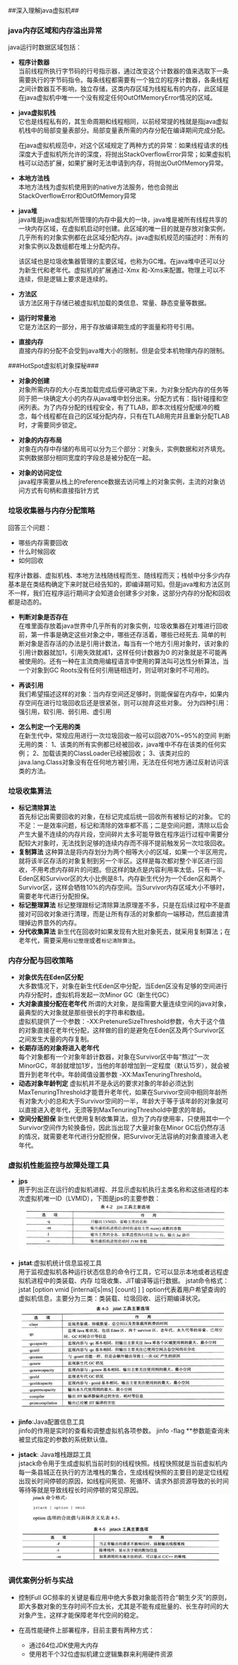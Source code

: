 ##深入理解java虚拟机##
### java内存区域和内存溢出异常 ###
java运行时数据区域包括：

- **程序计数器**  
当前线程所执行字节码的行号指示器，通过改变这个计数器的值来选取下一条需要执行的字节码指令。每条线程都需要有一个独立的程序计数器，各条线程之间计数器互不影响，独立存储，这类内存区域为线程私有的内存，此区域是在java虚拟机中唯一一个没有规定任何OutOfMemoryError情况的区域。  
	
- **java虚拟机栈**  
它也是线程私有的，其生命周期和线程相同，以前经常提的栈就是指java虚拟机栈中的局部变量表部分。局部变量表所需的内存分配在编译期间完成分配。  

	在java虚拟机规范中，对这个区域规定了两种方式的异常：如果线程请求的栈深度大于虚拟机所允许的深度，将抛出StackOverflowError异常；如果虚拟机栈可以动态扩展，如果扩展时无法申请到内存，将抛出OutOfMemory异常。
	
- **本地方法栈**  
本地方法栈为虚拟机使用到的native方法服务，他也会抛出StackOverflowError和OutOfMemory异常  
	
- **java堆**  
java堆是java虚拟机所管理的内存中最大的一块，java堆是被所有线程共享的一块内存区域，在虚拟机启动时创建。此区域的唯一目的就是存放对象实例，几乎所有的对象实例都在此区域分配内存。java虚拟机规范的描述时：所有的对象实例以及数组都在堆上分配内存。  

	该区域也是垃圾收集器管理的主要区域，也称为GC堆。在java堆中还可以分为新生代和老年代。虚拟机的扩展通过-Xmx 和-Xms来配置。物理上可以不连续，但是逻辑上要求是连续的。  
	
- **方法区**  
该方法区用于存储已被虚拟机加载的类信息、常量、静态变量等数据。  
	
- **运行时常量池**  
它是方法区的一部分，用于存放编译期生成的字面量和符号引用。  
	
- **直接内存**  
直接内存的分配不会受到java堆大小的限制，但是会受本机物理内存的限制。

###HotSpot虚拟机对象探秘###

- **对象的创建**  
对象所需内存的大小在类加载完成后便可确定下来，为对象分配内存的任务等同于把一块确定大小的内存从java堆中划分出来。分配方式有：指针碰撞和空闲列表。为了内存分配的线程安全，有了TLAB，即本次线程分配缓冲的概念，每个线程都在自己的区域分配内存，只有在TLAB用完并且重新分配TLAB时，才需要同步锁定。  

- **对象的内存布局**  
对象在内存中存储的布局可以分为三个部分：对象头，实例数据和对齐填充。  
实例数据部分相同宽度的字段总是被分配在一起。

- **对象的访问定位**  
java程序需要从栈上的reference数据去访问堆上的对象实例，主流的对象访问方式有句柄和直接指针方式

### 垃圾收集器与内存分配策略
回答三个问题：
- 哪些内存需要回收
- 什么时候回收
- 如何回收

程序计数器、虚拟机栈、本地方法栈随线程而生、随线程而灭；栈帧中分多少内存基本是在类结构确定下来时就已经告知的，即编译期可知。但是java堆和方法区则不一样，我们在程序运行期间才会知道会创建多少对象，这部分内存的分配和回收都是动态的。

- **判断对象是否存在**  
在堆里面存放着java世界中几乎所有的对象实例，垃圾收集器在对堆进行回收前，第一件事是确定这些对象之中，哪些还存活着，哪些已经死去.
简单的判断对象是否存活的办法是引用计数法，每当有一个地方引用对象时，该对象的引用计数器就加1，引用失效就减1，这样任何计数器为0 的对象就是不可能再被使用的。还有一种在主流商用编程语言中使用的算法叫可达性分析算法，当一个对象到GC Roots没有任何引用链相连时，则证明对象时不可用的。

- **再谈引用**  
我们希望描述这样的对象：当内存空间还足够时，则能保留在内存中，如果内存空间在进行垃圾回收后还是很紧张，则可以抛弃这些对象。
分为四种引用：强引用，软引用、弱引用、虚引用

- **怎么判定一个无用的类**  
在新生代中，常规应用进行一次垃圾回收一般可以回收70%~95%的空间
判断无用的类：
1、该类的所有实例都已经被回收，java堆中不存在该类的任何实例；
2、加载该类的ClassLoader已经被回收；
3、该类对应的java.lang.Class对象没有在任何地方被引用，无法在任何地方通过反射访问该类的方法。

### 垃圾收集算法
- **标记清除算法**  
首先标记出需要回收的对象，在标记完成后统一回收所有被标记的对象。
它的不足：一是效率问题，标记和清除的效率都不高；二是空间问题，清除以后会产生大量不连续的内存片段，空间碎片太多可能导致在程序运行过程中需要分配较大对象时，无法找到足够的连续内存而不得不提前触发另一次垃圾回收。
- **复制算法**
这种算法是将内存划分为两个相等大小的区域，如果一个半区用完，就将该半区存活的对象复制到另一个半区。这样是每次都对整个半区进行回收，不用考虑内存碎片的问题。但这样的缺点是内容利用率太低，只有一半。
Eden区和Survivor区的大小比例是8:1，内存新生代分为一个Eden区和两个Survivor区，这样会牺牲10%的内存空间。当Survivor内存区域大小不够时，需要老年代进行分配担保。
- **标记整理算法**
标记整理跟标记清除算法原理差不多，只是在后续过程中不是直接对可回收对象进行清理，而是让所有存活的对象都向一端移动，然后直接清理掉边界意外的内存。
- **分代收集算法**
新生代在回收时如果发现有大批对象死去，就采用复制算法；在老年代，需要采用`标记整理`或者`标记清除算法`。

### 内存分配与回收策略
- **对象优先在Eden区分配**  
大多数情况下，对象在新生代Eden区中分配，当Eden区没有足够的空间进行内存分配时，虚拟机将发起一次Minor GC（新生代GC）
- **大对象直接分配在老年代**
所谓的大对象，是指需要大量连续空间的java对象，最典型的大对象就是那些很长的字符串和数组。  
虚拟机提供了一个参数：-XX:PretenureSizeThreshold参数，令大于这个值的对象直接在老年代分配，这样做的目的是避免在Eden区及两个Survivor区之间发生大量的内存复制。
- **长期存活的对象将进入老年代**  
每个对象都有一个对象年龄计数器，对象在Survivor区中每“熬过”一次MinorGC，年龄就增加1岁，当他的年龄增加到一定程度（默认15岁），就会被晋升到老年代中。年龄阈值设置参数 -XX:MaxTenuringThreshold。
- **动态对象年龄判定**
虚拟机并不是永远的要求对象的年龄必须达到MaxTenuringThreshold才能晋升老年代，如果在Survivor空间中相同年龄所有对象大小的总和大于Survivor空间的一半，年龄大于等于该年龄的对象就可以直接进入老年代，无须等到MaxTenuringThreshold中要求的年龄。
- **空间分配担保**
新生代使用复制收集算法，但为了内存使用率，只使用其中一个Survivor空间作为轮换备份，因此当出现了大量对象在Minor GC后仍然存活的情况，就需要老年代进行分配担保，把Survivor无法容纳的对象直接进入老年代。


### 虚拟机性能监控与故障处理工具
- **jps**  
用于列出正在运行的虚拟机进程、并显示虚拟机执行主类名称和这些进程的本次虚拟机唯一ID（LVMID），下图是jps的主要参数：
![Alt text](https://github.com/alixGuo/Resources/blob/master/2016120201.png)

- **jstat**:虚拟机统计信息监视工具  
用于监视虚拟机各种运行状态信息的命令行工具，它可以显示本地或者远程虚拟机进程中的类装载、内存
垃圾收集、JIT编译等运行数据。
jstat命令格式：
jstat [option vmid [internal[s|ms] [count] ]  ]
option代表着用户希望查询的虚拟机信息，主要分为三类：类装载、垃圾回收、运行期编译状况。
![Alt text](https://github.com/alixGuo/Resources/blob/master/2016120202.png)

- **jinfo**:Java配置信息工具  
jinfo的作用是实时的查看和调整虚拟机各项参数。
jinfo -flag **参数能查询未被显式指定的参数的系统默认值。

- **jstack**: Java堆栈跟踪工具  
jstack命令用于生成虚拟机当前时刻的线程快照。线程快照就是当前虚拟机内每一条县城正在执行的方法堆栈的集合，生成线程快照的主要目的是定位线程出现长时间停顿的原因，如线程间死锁、死循环、请求外部资源导致的长时间等待等就是导致线程长时间停顿的常见原因。
![Alt text](https://github.com/alixGuo/Resources/blob/master/2016120203.png)

### 调优案例分析与实战
- 控制Full GC频率的关键是看应用中绝大多数对象能否符合“朝生夕灭”的原则，即大多数对象的生存时间不应太长，尤其是不能有成批量的、长生存时间的大对象产生，这样才能保障老年代空间的稳定。  

- 在高性能硬件上部署程序，目前主要有两种方式：  
	- 通过64位JDK使用大内存
	- 使用若干个32位虚拟机建立逻辑集群来利用硬件资源

